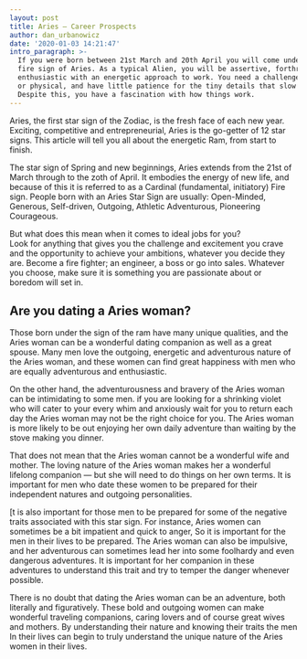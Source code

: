 ```yaml
---
layout: post
title: Aries – Career Prospects
author: dan_urbanowicz
date: '2020-01-03 14:21:47'
intro_paragraph: >-
  If you were born between 21st March and 20th April you will come under the
  fire sign of Aries. As a typical Alien, you will be assertive, forthright and
  enthusiastic with an energetic approach to work. You need a challenge, mental
  or physical, and have little patience for the tiny details that slow you down.
  Despite this, you have a fascination with how things work.
---
```

Aries, the first star sign of the Zodiac, is the fresh face of each new year. Exciting, competitive and entrepreneurial, Aries is the go-getter of 12 star signs. This article will tell you all about the energetic Ram, from start to finish.

The star sign of Spring and new beginnings, Aries extends from the 21st of March through to the zoth of April. It embodies the energy of new life, and because of this it is referred to as a Cardinal (fundamental, initiatory) Fire sign. People born with an Aries Star Sign are usually: Open-Minded, Generous, Self-driven, Outgoing, Athletic Adventurous, Pioneering Courageous.

But what does this mean when it comes to ideal jobs for you?\
Look for anything that gives you the challenge and excitement you crave and the opportunity to achieve your ambitions, whatever you decide they are. Become a fire fighter; an engineer, a boss or go into sales. Whatever you choose, make sure it is something you are passionate about or boredom will set in.

## Are you dating a Aries woman?

Those born under the sign of the ram have many unique qualities, and the Aries woman can be a wonderful dating companion as well as a great spouse. Many men love the outgoing, energetic and adventurous nature of the Aries woman, and these women can find great happiness with men who are equally adventurous and enthusiastic.

On the other hand, the adventurousness and bravery of the Aries woman can be intimidating to some men. if you are looking for a shrinking violet who will cater to your every whim and anxiously wait for you to return each day the Aries woman may not be the right choice for you. The Aries woman is more likely to be out enjoying her own daily adventure than waiting by the stove making you dinner.

That does not mean that the Aries woman cannot be a wonderful wife and mother. The loving nature of the Aries woman makes her a wonderful lifelong companion — but she will need to do things on her own terms. It is important for men who date these women to be prepared for their independent natures and outgoing personalities.

[t is also important for those men to be prepared for some of the negative traits associated with this star sign. For instance, Aries women can sometimes be a bit impatient and quick to anger, So it is important for the men in their lives to be prepared. The Aries woman can also be impulsive, and her adventurous can sometimes lead her into some foolhardy and even dangerous adventures. It is important for her companion in these adventures to understand this trait and try to temper the danger whenever possible.

There is no doubt that dating the Aries woman can be an adventure, both literally and figuratively. These bold and outgoing women can make wonderful traveling companions, caring lovers and of course great wives and mothers. By understanding their nature and knowing their traits the men In their lives can begin to truly understand the unique nature of the Aries women in their lives.
